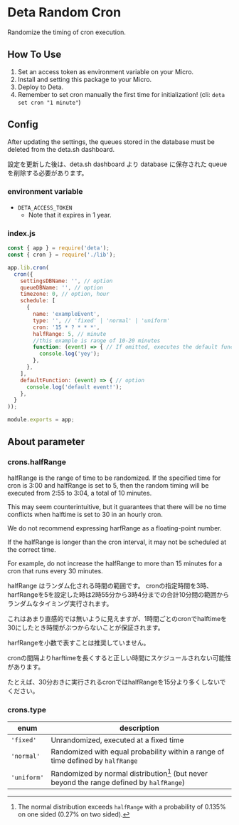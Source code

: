 # Deta Random Cron
Randomize the timing of cron execution.

## How To Use
1. Set an access token as environment variable on your Micro.
2. Install and setting this package to your Micro.
3. Deploy to Deta.
4. Remember to set cron manually the first time for initialization! (cli: `deta set cron "1 minute"`)

## Config

After updating the settings, the queues stored in the database must be deleted from the deta.sh dashboard.

設定を更新した後は、deta.sh dashboard より database に保存された queueを削除する必要があります。

### environment variable
- `DETA_ACCESS_TOKEN`
  - Note that it expires in 1 year.

### index.js
```js
const { app } = require('deta');
const { cron } = require('./lib');

app.lib.cron(
  cron({
    settingsDBName: '', // option
    queueDBName: '', // option
    timezone: 0, // option, hour
    schedule: [
      {
        name: 'exampleEvent',
        type: '', // 'fixed' | 'normal' | 'uniform'
        cron: '15 * ? * * *',
        halfRange: 5, // minute
        //this example is range of 10-20 minutes
        function: (event) => { // If omitted, executes the default function
          console.log('yey');
        },
      },
    ],
    defaultFunction: (event) => { // option
      console.log('default event!');
    },
  }
));

module.exports = app;
```

## About parameter

### crons.halfRange
halfRange is the range of time to be randomized.
If the specified time for cron is 3:00 and halfRange is set to 5, then the random timing will be executed from 2:55 to 3:04, a total of 10 minutes.

This may seem counterintuitive, but it guarantees that there will be no time conflicts when halftime is set to 30 in an hourly cron.

We do not recommend expressing harfRange as a  floating-point number.

If the halfRange is longer than the cron interval, it may not be scheduled at the correct time.

For example, do not increase the halfRange to more than 15 minutes for a cron that runs every 30 minutes.

halfRange はランダム化される時間の範囲です。
cronの指定時間を3時、harfRangeを5を設定した時は2時55分から3時4分までの合計10分間の範囲からランダムなタイミング実行されます。

これはあまり直感的では無いように見えますが、1時間ごとのcronでhalftimeを30にしたとき時間がぶつからないことが保証されます。

harfRangeを小数で表すことは推奨していません。

cronの間隔よりharftimeを長くすると正しい時間にスケジュールされない可能性があります。

たとえば、30分おきに実行されるcronではhalfRangeを15分より多くしないでください。

### crons.type
enum       | description
--         | --
`'fixed'`  | Unrandomized, executed at a fixed time
`'normal'` | Randomized with equal probability within a range of time defined by `halfRange`
`'uniform'`| Randomized by normal distribution[^1] (but never beyond the range defined by `halfRange`)

[^1]: The normal distribution exceeds `halfRange` with a probability of 0.135% on one sided (0.27% on two sided).
